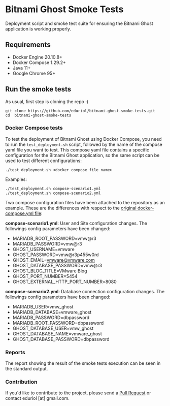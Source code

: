 # Bitnami Ghost Smoke Tests
Deployment script and smoke test suite for ensuring the Bitnami Ghost application is working properly.
## Requirements
- Docker Engine 20.10.8+
- Docker Compose 1.29.2+
- Java 11+
- Google Chrome 95+
## Run the smoke tests
As usual, first step is cloning the repo :)
```
git clone https://github.com/eduriol/bitnami-ghost-smoke-tests.git
cd  bitnami-ghost-smoke-tests
```
### Docker Compose tests
To test the deployment of Bitnami Ghost using Docker Compose, you need to run the `test_deployment.sh` script, followed by the name of the compose yaml file you want to test. This compose yaml file contains a specific configuration for the Bitnami Ghost application, so the same script can be used to test different configurations:
```
./test_deployment.sh <docker compose file name> 
```
Examples:
```
./test_deployment.sh compose-scenario1.yml
./test_deployment.sh compose-scenario2.yml 
```
Two compose configuration files have been attached to the repository as an example. These are the differences with respect to the [original docker-compose.yml file](https://github.com/bitnami/bitnami-docker-ghost/blob/master/docker-compose.yml):

**compose-scenario1.yml**: User and Site configuration changes. The followings config parameters have been changed:
- MARIADB_ROOT_PASSWORD=vmw@r3
- MARIADB_PASSWORD=vmw@r3
- GHOST_USERNAME=vmware
- GHOST_PASSWORD=vmw@r3p455w0rd
- GHOST_EMAIL=vmware@vmware.com
- GHOST_DATABASE_PASSWORD=vmw@r3
- GHOST_BLOG_TITLE=VMware Blog
- GHOST_PORT_NUMBER=5454
- GHOST_EXTERNAL_HTTP_PORT_NUMBER=8080

**compose-scenario2.yml**: Database connection configuration changes. The followings config parameters have been changed:
- MARIADB_USER=vmw_ghost
- MARIADB_DATABASE=vmware_ghost
- MARIADB_PASSWORD=dbpassword
- MARIADB_ROOT_PASSWORD=dbpassword
- GHOST_DATABASE_USER=vmw_ghost
- GHOST_DATABASE_NAME=vmware_ghost
- GHOST_DATABASE_PASSWORD=dbpassword

### Reports
The report showing the result of the smoke tests execution can be seen in the standard output.

### Contribution
If you'd like to contribute to the project, please send a [Pull Request](https://docs.github.com/en/github/collaborating-with-pull-requests/proposing-changes-to-your-work-with-pull-requests/creating-a-pull-request) or contact eduriol [at] gmail.com.
